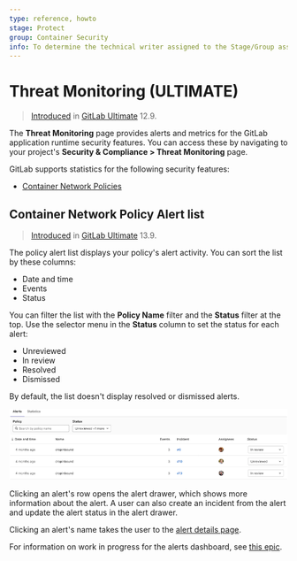 ```yaml
---
type: reference, howto
stage: Protect
group: Container Security
info: To determine the technical writer assigned to the Stage/Group associated with this page, see https://about.gitlab.com/handbook/engineering/ux/technical-writing/#assignments
---
```


# Threat Monitoring **(ULTIMATE)**

> [Introduced](https://gitlab.com/gitlab-org/gitlab/-/issues/14707) in [GitLab Ultimate](https://about.gitlab.com/pricing/) 12.9.

The **Threat Monitoring** page provides alerts and metrics 
for the GitLab application runtime security features. You can access
these by navigating to your project's **Security & Compliance > Threat
Monitoring** page.

GitLab supports statistics for the following security features:

- [Container Network Policies](../../../topics/autodevops/stages.md#network-policy)

## Container Network Policy Alert list

> [Introduced](https://gitlab.com/groups/gitlab-org/-/epics/3438) in [GitLab Ultimate](https://about.gitlab.com/pricing/) 13.9.

The policy alert list displays your policy's alert activity. You can sort the list by these columns:

- Date and time
- Events
- Status

You can filter the list with the **Policy Name** filter and the **Status** filter at the top. Use
the selector menu in the **Status** column to set the status for each alert:

- Unreviewed
- In review
- Resolved
- Dismissed

By default, the list doesn't display resolved or dismissed alerts.

![Policy Alert List](img/threat_monitoring_policy_alert_list_v14_3.png)

Clicking an alert's row opens the alert drawer, which shows more information about the alert. A user
can also create an incident from the alert and update the alert status in the alert drawer.

Clicking an alert's name takes the user to the [alert details page](../../../operations/incident_management/alerts.md#alert-details-page).

For information on work in progress for the alerts dashboard, see [this epic](https://gitlab.com/groups/gitlab-org/-/epics/5041).
